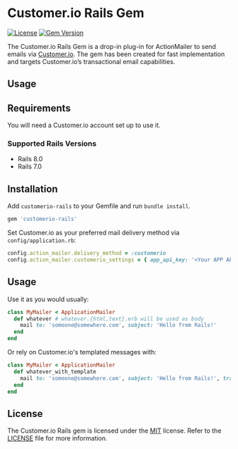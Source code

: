 # Customer.io Rails Gem

[![License](http://img.shields.io/badge/license-MIT-blue.svg?style=flat)](http://www.opensource.org/licenses/MIT)
[![Gem Version](https://badge.fury.io/rb/customerio-rails.svg)](https://badge.fury.io/rb/customerio-rails)

The Customer.io Rails Gem is a drop-in plug-in for ActionMailer to send emails via [Customer.io](https://customer.io).
The gem has been created for fast implementation and targets Customer.io’s transactional email capabilities.

## Usage

## Requirements

You will need a Customer.io account set up to use it.

### Supported Rails Versions

- Rails 8.0
- Rails 7.0

## Installation

Add `customerio-rails` to your Gemfile and run `bundle install`.

```ruby
gem 'customerio-rails'
```

Set Customer.io as your preferred mail delivery method via `config/application.rb`:

```ruby
config.action_mailer.delivery_method = :customerio
config.action_mailer.customerio_settings = { app_api_key: '<Your APP API Key>', region: Customerio::Regions::US }
```

## Usage

Use it as you would usually:

```ruby
class MyMailer < ApplicationMailer
  def whatever # whatever.{html,text}.erb will be used as body
    mail to: 'someone@somewhere.com', subject: 'Hello from Rails!'
  end
end
```

Or rely on Customer.io's templated messages with:

```ruby
class MyMailer < ApplicationMailer
  def whatever_with_template
    mail to: 'someone@somewhere.com', subject: 'Hello from Rails!', transactional_message_id: 3, message_data: { myvar: 'a value', another_one: 42x }
  end
end
```

## License

The Customer.io Rails gem is licensed under the [MIT](http://www.opensource.org/licenses/mit-license.php) license.
Refer to the [LICENSE](./LICENSE) file for more information.
